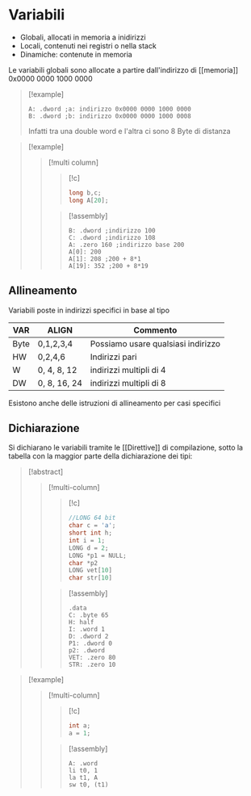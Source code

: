 # Variabili
- Globali, allocati in memoria a inidirizzi 
- Locali, contenuti nei registri o nella stack
- Dinamiche: contenute in memoria


Le variabili globali sono allocate a partire dall'indirizzo di [[memoria]] 0x0000 0000 1000 0000

 >[!example]
 >```armasm
 >A: .dword ;a: indirizzo 0x0000 0000 1000 0000
 >B: .dword ;b: indirizzo 0x0000 0000 1000 0008
>```
>Infatti tra una double word e l'altra ci sono 8 Byte di distanza

>[!example]
>>[!multi column]
>>>[!c]
>>>```c
>>>long b,c;
>>>long A[20];
>>>```
>>
>>>[!assembly]
>>>```armasm
>>>B: .dword ;indirizzo 100
>>>C: .dword ;indirizzo 108
>>>A: .zero 160 ;indirizzo base 200
>>>A[0]: 200
>>>A[1]: 208 ;200 + 8*1
>>>A[19]: 352 ;200 + 8*19
>>>```



## Allineamento

Variabili poste in indirizzi specifici in base al tipo

VAR | ALIGN | Commento
--- | --- | ---
Byte | 0,1,2,3,4 | Possiamo usare qualsiasi indirizzo
HW | 0,2,4,6 | Indirizzi pari
W | 0, 4, 8, 12| indirizzi multipli di 4
DW | 0, 8, 16, 24| indirizzi multipli di 8

Esistono anche delle istruzioni di allineamento per casi specifici



## Dichiarazione
Si dichiarano le variabili tramite le [[Direttive]] di compilazione, sotto la tabella con la maggior parte della dichiarazione dei tipi:

>[!abstract]
>>[!multi-column]
>>>[!c]
>>>```c
>>>//LONG 64 bit
>>>char c = 'a';
>>>short int h;
>>>int i = 1;
>>>LONG d = 2;
>>>LONG *p1 = NULL;
>>>char *p2
>>>LONG vet[10]
>>>char str[10]
>>>```
>>
>>>[!assembly]
>>>```armasm
>>>.data
>>>C: .byte 65
>>>H: half
>>>I: .word 1
>>>D: .dword 2
>>>P1: .dword 0
>>>p2: .dword
>>>VET: .zero 80
>>>STR: .zero 10
>>>```

>[!example]
>>[!multi-column]
>>
>>>[!c]
>>>```c
>>>int a;
>>>a = 1;
>>>```
>>
>>>[!assembly]
>>>```armasm
>>>A: .word
>>>li t0, 1
>>>la t1, A
>>>sw t0, (t1)
>>>```
>
>